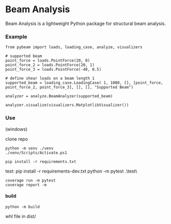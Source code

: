 # Beam Analysis

Beam Analysis is a lightweight Python package for structural beam analysis.

### Example

    from pybeam import loads, loading_case, analyze, visualizers

    # supported beam
    point_force = loads.PointForce(20, 0)
    point_force_2 = loads.PointForce(20, 1)
    point_force_3 = loads.PointForce(-40, 0.5)

    # define shear loads on a beam length 1
    supported_beam = loading_case.LoadingCase( 1, 1000, [], [point_force, point_force_2, point_force_3], [], [], "Supported Beam")

    analyzer = analyze.BeamAnalyzer(supported_beam)

    analyzer.visualize(visualizers.MatplotlibVisualizer())


### Use
(windows)

clone repo

    python -m venv ./venv
    ./venv/Scripts/Activate.ps1

    pip install -r requirements.txt
    

test:
    pip install -r requirements-dev.txt
    python -m pytest .\test\

    coverage run -m pytest
    coverage report -m

#### build

    python -m build

whl file in dist/

